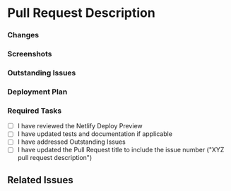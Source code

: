 <!--
BEFORE POSTING YOUR PULL REQUEST:
- These comments won't show up when you submit the pull request.
- Please use the sections below to provide information about the pull request.
- Be specific: Add as much detail as possible.
- It's ok to use DRAFT PR's. We encourage you to share early and often. Use Outstanding Issues if needed.
-->

# Pull Request Description

<!-- A clear and concise description of what the pull request is -->

### Changes

<!--  A list of the changes that have broken / changed previous functionality (Flag MAJOR changes) -->

### Screenshots

<!-- Include a screenshot of the change, or indicate if it's not applicable -->

### Outstanding Issues

<!-- Describe any issues our questions you've yet to address. This is a good place to ask questions of the team on draft PRs. -->

### Deployment Plan
<!-- What needs to happen to deploy this to production (config updates, new credentials, etc) -->

### Required Tasks

<!-- A list of tasks that must be done for a pull request to be merged -->

- [ ] I have reviewed the Netlify Deploy Preview
- [ ] I have updated tests and documentation if applicable
- [ ] I have addressed Outstanding Issues
- [ ] I have updated the Pull Request title to include the issue number ("XYZ pull request description")

## Related Issues

<!--
  Link to the issue that is fixed by this PR (if there is one)
  e.g. Fixes #1234

  Link to an issue that is partially addressed by this PR (if there are any)
  e.g. Addresses #1234

  Link to related issues (if there are any)
  e.g. Related to #1234
-->
